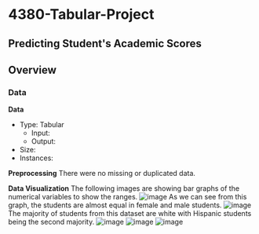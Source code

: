 # 4380-Tabular-Project

## Predicting Student's Academic Scores

## Overview

### Data
**Data**
- Type: Tabular
  - Input:
  - Output:
 - Size:
 - Instances:

**Preprocessing**
There were no missing or duplicated data. 

**Data Visualization**
The following images are showing bar graphs of the numerical variables to show the ranges. 
![image](https://github.com/user-attachments/assets/b2ef8ef1-89fd-423f-817f-b6715d9bc376)
As we can see from this graph, the students are almost equal in female and male students. 
![image](https://github.com/user-attachments/assets/870c47ff-430b-4fba-b94f-1a3094d1d504)
The majority of students from this dataset are white with Hispanic students being the second majority. 
![image](https://github.com/user-attachments/assets/92f3509c-69c1-4af3-a2f3-def4c9d01e57)
![image](https://github.com/user-attachments/assets/84291c2f-68c1-47f8-bfc1-2316ba39c4ae)
![image](https://github.com/user-attachments/assets/76ee134f-dc1f-4cc0-bd84-6defbceb38aa)

